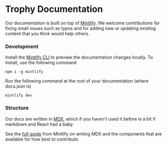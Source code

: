 # Trophy Documentation

Our documentation is built on top of [Mintlify](mintlify.com). We welcome contributions for fixing small issues such as typos and for adding new or updating existing content that you think would help others.

### Development

Install the [Mintlify CLI](https://www.npmjs.com/package/mintlify) to preview the documentation changes locally. To install, use the following command

```
npm i -g mintlify
```

Run the following command at the root of your documentation (where docs.json is)

```
mintlify dev
```

### Structure

Our docs are written in [MDX](https://mdxjs.com/), which if you haven't used it before is a bit if markdown and React had a baby.

See the [full guide](https://mintlify.com/docs/content/components) from Mintlify on writing MDX and the components that are available for how best to contribute.

